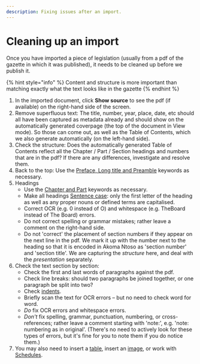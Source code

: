```yaml
---
description: Fixing issues after an import.
---
```


# Cleaning up an import

Once you have imported a piece of legislation \(usually from a pdf of the gazette in which it was published\), it needs to be cleaned up before we publish it.

{% hint style="info" %}
Content and structure is more important than matching exactly what the text looks like in the gazette
{% endhint %}

1. In the imported document, click **Show source** to see the pdf \(if available\) on the right-hand side of the screen.
2. Remove superfluous text: The title, number, year, place, date, etc should all have been captured as metadata already and should show on the automatically generated coverpage \(the top of the document in View mode\). So those can come out, as well as the Table of Contents, which we also generate automatically \(on the left-hand side\).
3. Check the structure: Does the automatically generated Table of Contents reflect all the Chapter / Part / Section headings and numbers that are in the pdf?  If there are any differences, investigate and resolve them.
4. Back to the top: Use the [Preface, Long title and Preamble](preface-and-preamble.md) keywords as necessary.
5. Headings
   * Use the [Chapter and Part](chapters.md) keywords as necessary.
   * Make all headings [Sentence case](https://docs.laws.africa/style-guides/south-african-by-laws#what-is-sentence-case): only the first letter of the heading as well as any proper nouns or defined terms are capitalised.
   * Correct OCR \(e.g. 0 instead of O\) and whitespace \(e.g. TheBoard instead of The Board\) errors.
   * Do not correct spelling or grammar mistakes; rather leave a comment on the right-hand side.
   * Do not 'correct' the placement of section numbers if they appear on the next line in the pdf. We mark it up with the number next to the heading so that it is encoded in Akoma Ntoso as 'section number' and 'section title'. We are capturing the _structure_ here, and deal with the _presentation_ separately.
6. Check the text section by section:
   * Check the first and last words of paragraphs against the pdf.
   * Check line breaks: should two paragraphs be joined together, or one paragraph be split into two?
   * Check [indents](indented-lists.md).
   * Briefly scan the text for OCR errors – but no need to check word for word.
   * _Do_ fix OCR errors and whitespace errors.
   * _Don't_ fix spelling, grammar, punctuation, numbering, or cross-references; rather leave a comment starting with 'note:', e.g. 'note: numbering as in original'. \(There's no need to actively look for these types of errors, but it's fine for you to note them if you do notice them.\)
7. You may also need to insert a [table](tables.md), insert an [image](images.md), or work with [Schedules](schedules.md).

